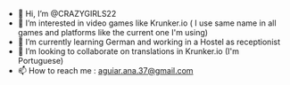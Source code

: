 - 👋 Hi, I’m @CRAZYGIRLS22
- 👀 I’m interested in video games like Krunker.io ( I use same name in all games and platforms like the current one I'm using)
- 🌱 I’m currently learning German and working in a Hostel as receptionist 
- 💞️ I’m looking to collaborate on translations in Krunker.io (I'm Portuguese)
- 📫 How to reach me : aguiar.ana.37@gmail.com 

<!---
CRAZYGIRLS22/CRAZYGIRLS22 is a ✨ special ✨ repository because its `README.md` (this file) appears on your GitHub profile.
You can click the Preview link to take a look at your changes.
--->
